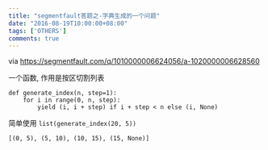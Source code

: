 ```yaml
---
title: "segmentfault答题之-字典生成的一个问题"
date: "2016-08-19T10:00:00+08:00"
tags: ['OTHERS']
comments: true
---
```



via <https://segmentfault.com/q/1010000006624056/a-1020000006628560>

一个函数, 作用是按区切割列表
```
def generate_index(n, step=1):
    for i in range(0, n, step):
        yield (i, i + step) if i + step < n else (i, None)
 ```
 简单使用
 `list(generate_index(20, 5))`
 ```
[(0, 5), (5, 10), (10, 15), (15, None)]
``` 
